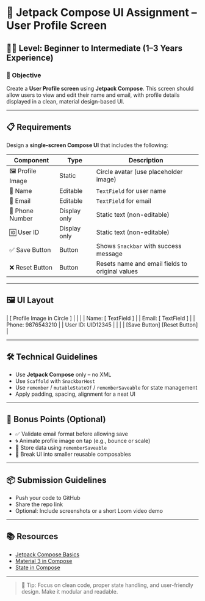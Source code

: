 # 📱 Jetpack Compose UI Assignment – User Profile Screen

## 🧑‍💻 Level: Beginner to Intermediate (1–3 Years Experience)

### 🧩 Objective

Create a **User Profile screen** using **Jetpack Compose**. This screen should allow users to view and edit their name and email, with profile details displayed in a clean, material design-based UI.

---

## 📋 Requirements

Design a **single-screen Compose UI** that includes the following:

| Component           | Type         | Description                                         |
|---------------------|--------------|-----------------------------------------------------|
| 🖼️ Profile Image     | Static        | Circle avatar (use placeholder image)              |
| 📝 Name              | Editable      | `TextField` for user name                          |
| 📧 Email             | Editable      | `TextField` for email                              |
| 📱 Phone Number      | Display only  | Static text (non-editable)                         |
| 🆔 User ID           | Display only  | Static text (non-editable)                         |
| ✅ Save Button       | Button        | Shows `Snackbar` with success message              |
| ❌ Reset Button      | Button        | Resets name and email fields to original values    |

---

## 🖼️ UI Layout

|             [ Profile Image in Circle ]           |
|                                                  |
|   Name:      [ TextField ]                        |
|   Email:     [ TextField ]                        |
|   Phone:     9876543210                           |
|   User ID:   UID12345                             |
|                                                  |
| [Save Button]         [Reset Button]              |

---

## 🛠️ Technical Guidelines

- Use **Jetpack Compose** only – no XML
- Use `Scaffold` with `SnackbarHost`
- Use `remember` / `mutableStateOf` / `rememberSaveable` for state management
- Apply padding, spacing, alignment for a neat UI

---

## 🎯 Bonus Points (Optional)

- ✅ Validate email format before allowing save
- 🌀 Animate profile image on tap (e.g., bounce or scale)
- 💾 Store data using `rememberSaveable`
- 🔧 Break UI into smaller reusable composables

---

## 📦 Submission Guidelines

- Push your code to GitHub
- Share the repo link
- Optional: Include screenshots or a short Loom video demo

---

## 📚 Resources

- [Jetpack Compose Basics](https://developer.android.com/jetpack/compose/documentation)
- [Material 3 in Compose](https://developer.android.com/jetpack/compose/themes/material)
- [State in Compose](https://developer.android.com/jetpack/compose/state)

---

> 🧠 Tip: Focus on clean code, proper state handling, and user-friendly design. Make it modular and readable.
